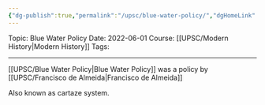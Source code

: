 ```yaml
---
{"dg-publish":true,"permalink":"/upsc/blue-water-policy/","dgHomeLink":true,"dgPassFrontmatter":false}
---
```


Topic: Blue Water Policy
Date: 2022-06-01
Course: [[UPSC/Modern History|Modern History]]
Tags: 

---



[[UPSC/Blue Water Policy|Blue Water Policy]] was a policy by [[UPSC/Francisco de Almeida|Francisco de Almeida]] 

Also known as cartaze system. 
